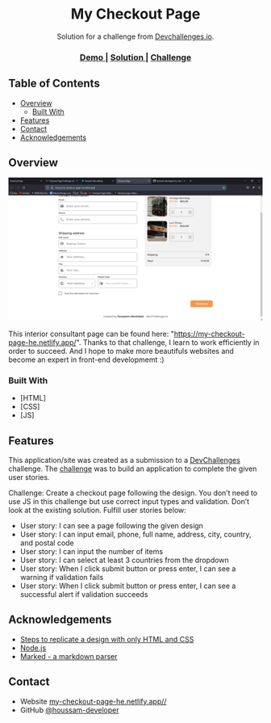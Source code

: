<!-- Please update value in the {}  -->

<h1 align="center">My Checkout Page</h1>

<div align="center">
   Solution for a challenge from  <a href="http://devchallenges.io" target="_blank">Devchallenges.io</a>.
</div>

<div align="center">
  <h3>
    <a href="https://my-checkout-page-he.netlify.app/">
      Demo
    </a>
    <span> | </span>
    <a href="https://github.com/houssam-developer/my-checkout-page">
      Solution
    </a>
    <span> | </span>
    <a href="https://devchallenges.io/challenges/0J1NxxGhOUYVqihwegfO">
      Challenge
    </a>
  </h3>
</div>

<!-- TABLE OF CONTENTS -->

## Table of Contents

- [Overview](#overview)
  - [Built With](#built-with)
- [Features](#features)
- [Contact](#contact)
- [Acknowledgements](#acknowledgements)

<!-- OVERVIEW -->

## Overview

![My Image](img/screenshot-demo.png)

This interior consultant page can be found here: "https://my-checkout-page-he.netlify.app/".
Thanks to that challenge, I learn to work efficiently in order to succeed.
And I hope to make more beautifuls websites and become an expert in front-end developmemt :)

### Built With

<!-- This section should list any major frameworks that you built your project using. Here are a few examples.-->

- [HTML]
- [CSS]
- [JS]

## Features

<!-- List the features of your application or follow the template. Don't share the figma file here :) -->

This application/site was created as a submission to a [DevChallenges](https://devchallenges.io/challenges) challenge. The [challenge](https://devchallenges.io/challenges/0J1NxxGhOUYVqihwegfO) was to build an application to complete the given user stories.

Challenge: Create a checkout page following the design. You don’t need to use JS in this challenge but use correct input types and validation. Don’t look at the existing solution. Fulfill user stories below:

- User story: I can see a page following the given design
- User story: I can input email, phone, full name, address, city, country, and postal code
- User story: I can input the number of items
- User story: I can select at least 3 countries from the dropdown
- User story: When I click submit button or press enter, I can see a warning if validation fails
- User story: When I click submit button or press enter, I can see a successful alert if validation succeeds


## Acknowledgements

<!-- This section should list any articles or add-ons/plugins that helps you to complete the project. This is optional but it will help you in the future. For exmpale -->

- [Steps to replicate a design with only HTML and CSS](https://devchallenges-blogs.web.app/how-to-replicate-design/)
- [Node.js](https://nodejs.org/)
- [Marked - a markdown parser](https://github.com/chjj/marked)

## Contact

- Website [my-checkout-page-he.netlify.app//](https://my-checkout-page-he.netlify.app/)
- GitHub [@houssam-developer](https://github.com/houssam-developer/my-checkout-page)
